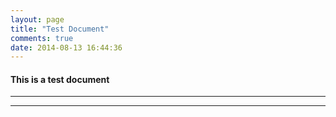 ```yaml
---
layout: page
title: "Test Document"
comments: true
date: 2014-08-13 16:44:36
---
```


#### This is a test document

-----------------------------------------------
-----------------------------------------------
